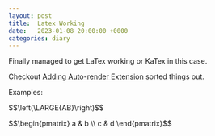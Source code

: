 ```yaml
---
layout: post
title:  Latex Working
date:   2023-01-08 20:00:00 +0000
categories: diary
---
```


Finally managed to get LaTex working or KaTex in this case. 

Checkout <a href="https://katex.org/docs/autorender.html">Adding Auto-render Extension</a> sorted things out.

Examples:

<p>
$$\left(\LARGE{AB}\right)$$
</p>


<p>
$$\begin{pmatrix}
   a & b \\
   c & d
\end{pmatrix}$$
</p>
